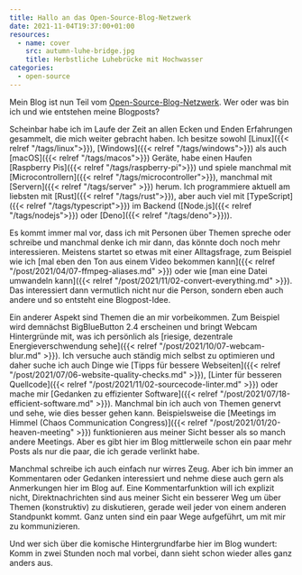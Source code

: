 ```yaml
---
title: Hallo an das Open-Source-Blog-Netzwerk
date: 2021-11-04T19:37:00+01:00
resources:
  - name: cover
    src: autumn-luhe-bridge.jpg
    title: Herbstliche Luhebrücke mit Hochwasser
categories:
  - open-source
---
```

Mein Blog ist nun Teil vom [Open-Source-Blog-Netzwerk](https://osbn.de).
Wer oder was bin ich und wie entstehen meine Blogposts?
<!--more-->

Scheinbar habe ich im Laufe der Zeit an allen Ecken und Enden Erfahrungen gesammelt, die mich weiter gebracht haben.
Ich besitze sowohl [Linux]({{< relref "/tags/linux">}}), [Windows]({{< relref "/tags/windows">}}) als auch [macOS]({{< relref "/tags/macos">}}) Geräte, habe einen Haufen [Raspberry Pis]({{< relref "/tags/raspberry-pi">}}) und spiele manchmal mit [Microcontrollern]({{< relref "/tags/microcontroller">}}), manchmal mit [Servern]({{< relref "/tags/server" >}}) herum.
Ich programmiere aktuell am liebsten mit [Rust]({{< relref "/tags/rust">}}), aber auch viel mit [TypeScript]({{< relref "/tags/typescript">}}) im Backend ([Node.js]({{< relref "/tags/nodejs">}}) oder [Deno]({{< relref "/tags/deno">}})).

Es kommt immer mal vor, dass ich mit Personen über Themen spreche oder schreibe und manchmal denke ich mir dann, das könnte doch noch mehr interessieren.
Meistens startet so etwas mit einer Alltagsfrage, zum Beispiel wie ich [mal eben den Ton aus einem Video bekommen kann]({{< relref "/post/2021/04/07-ffmpeg-aliases.md" >}}) oder wie [man eine Datei umwandeln kann]({{< relref "/post/2021/11/02-convert-everything.md" >}}).
Das interessiert dann vermutlich nicht nur die Person, sondern eben auch andere und so entsteht eine Blogpost-Idee.

Ein anderer Aspekt sind Themen die an mir vorbeikommen.
Zum Beispiel wird demnächst BigBlueButton 2.4 erscheinen und bringt Webcam Hintergründe mit, was ich persönlich als [riesige, dezentrale Energieverschwendung sehe]({{< relref "/post/2021/10/07-webcam-blur.md" >}}).
Ich versuche auch ständig mich selbst zu optimieren und daher suche ich auch Dinge wie [Tipps für bessere Webseiten]({{< relref "/post/2021/07/06-website-quality-checks.md" >}}), [Linter für besseren Quellcode]({{< relref "/post/2021/11/02-sourcecode-linter.md" >}}) oder mache mir [Gedanken zu effizienter Software]({{< relref "/post/2021/07/18-efficient-software.md" >}}).
Manchmal bin ich auch von Themen genervt und sehe, wie dies besser gehen kann.
Beispielsweise die [Meetings im Himmel (Chaos Communication Congress)]({{< relref "/post/2021/01/20-heaven-meeting" >}}) funktionieren aus meiner Sicht besser als so manch andere Meetings.
Aber es gibt hier im Blog mittlerweile schon ein paar mehr Posts als nur die paar, die ich gerade verlinkt habe.

Manchmal schreibe ich auch einfach nur wirres Zeug.
Aber ich bin immer an Kommentaren oder Gedanken interessiert und nehme diese auch gern als Anmerkungen hier im Blog auf.
Eine Kommentarfunktion will ich explizit nicht, Direktnachrichten sind aus meiner Sicht ein besserer Weg um über Themen (konstruktiv) zu diskutieren, gerade weil jeder von einem anderen Standpunkt kommt.
Ganz unten sind ein paar Wege aufgeführt, um mit mir zu kommunizieren.

Und wer sich über die komische Hintergrundfarbe hier im Blog wundert:
Komm in zwei Stunden noch mal vorbei, dann sieht schon wieder alles ganz anders aus.

